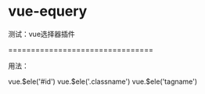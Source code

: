 # vue-equery
测试：vue选择器插件

================================

用法：

vue.$ele('#id')
vue.$ele('.classname')
vue.$ele('tagname')
